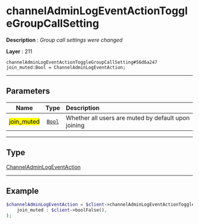 # channelAdminLogEventActionToggleGroupCallSetting

**Description** : *Group call settings were changed*

**Layer** : 211

```tl
channelAdminLogEventActionToggleGroupCallSetting#56d6a247 join_muted:Bool = ChannelAdminLogEventAction;
```

---

## Parameters

| Name | Type | Description |
| :---: | :---: | :--- |
| <mark>join_muted</mark> | [`Bool`](type/Bool) | Whether all users are muted by default upon joining |

---

## Type

[ChannelAdminLogEventAction](type/ChannelAdminLogEventAction)

---

## Example

```php
$channelAdminLogEventAction = $client->channelAdminLogEventActionToggleGroupCallSetting(
	join_muted : $client->boolFalse(),
);
```